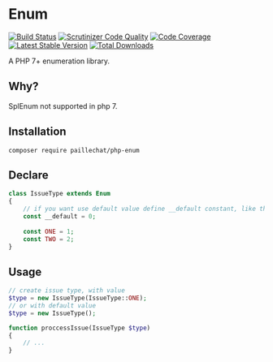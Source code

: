 # Enum


[![Build Status](https://travis-ci.org/paillechat/php-enum.svg?branch=master)](https://travis-ci.org/paillechat/php-enum)
[![Scrutinizer Code Quality](https://scrutinizer-ci.com/g/paillechat/php-enum/badges/quality-score.png?b=master)](https://scrutinizer-ci.com/g/paillechat/php-enum/?branch=master)
[![Code Coverage](https://scrutinizer-ci.com/g/paillechat/php-enum/badges/coverage.png?b=master)](https://scrutinizer-ci.com/g/paillechat/php-enum/?branch=master)
[![Latest Stable Version](https://poser.pugx.org/paillechat/php-enum/version.png)](https://packagist.org/packages/paillechat/php-enum)
[![Total Downloads](https://poser.pugx.org/paillechat/php-enum/downloads.png)](https://packagist.org/packages/paillechat/php-enum)

A PHP 7+ enumeration library.

## Why?
SplEnum not supported in php 7.

## Installation
```
composer require paillechat/php-enum
```

## Declare
```php
class IssueType extends Enum 
{
    // if you want use default value define __default constant, like this
    const __default = 0;
    
    const ONE = 1;
    const TWO = 2;
}
```

## Usage
```php
// create issue type, with value 
$type = new IssueType(IssueType::ONE);
// or with default value
$type = new IssueType();

function proccessIssue(IssueType $type) 
{
    // ...
}

```
